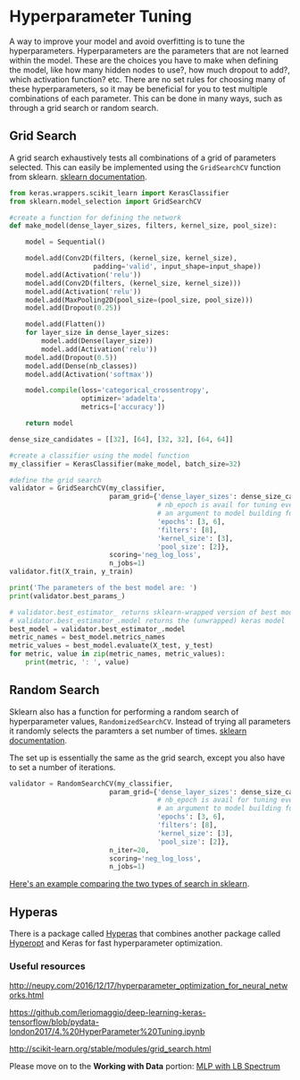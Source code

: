 # Hyperparameter Tuning

A way to improve your model and avoid overfitting is to tune the hyperparameters. Hyperparameters are the parameters that are not learned within the model. These are the choices you have to make when defining the model, like how many hidden nodes to use?, how much dropout to add?, which activation function? etc. There are no set rules for choosing many of these hyperparameters, so it may be beneficial for you to test multiple combinations of each parameter. This can be done in many ways, such as through a grid search or random search. 

## Grid Search

A grid search exhaustively tests all combinations of a grid of parameters selected. This can easily be implemented using the `GridSearchCV` function from sklearn. [sklearn documentation](http://scikit-learn.org/stable/modules/generated/sklearn.model_selection.GridSearchCV.html#sklearn.model_selection.GridSearchCV).

```python
from keras.wrappers.scikit_learn import KerasClassifier
from sklearn.model_selection import GridSearchCV

#create a function for defining the network
def make_model(dense_layer_sizes, filters, kernel_size, pool_size):

    model = Sequential()

    model.add(Conv2D(filters, (kernel_size, kernel_size),
                     padding='valid', input_shape=input_shape))
    model.add(Activation('relu'))
    model.add(Conv2D(filters, (kernel_size, kernel_size)))
    model.add(Activation('relu'))
    model.add(MaxPooling2D(pool_size=(pool_size, pool_size)))
    model.add(Dropout(0.25))

    model.add(Flatten())
    for layer_size in dense_layer_sizes:
        model.add(Dense(layer_size))
        model.add(Activation('relu'))
    model.add(Dropout(0.5))
    model.add(Dense(nb_classes))
    model.add(Activation('softmax'))

    model.compile(loss='categorical_crossentropy',
                  optimizer='adadelta',
                  metrics=['accuracy'])

    return model 

dense_size_candidates = [[32], [64], [32, 32], [64, 64]]

#create a classifier using the model function
my_classifier = KerasClassifier(make_model, batch_size=32)

#define the grid search 
validator = GridSearchCV(my_classifier,
                         param_grid={'dense_layer_sizes': dense_size_candidates,
                                     # nb_epoch is avail for tuning even when not
                                     # an argument to model building function
                                     'epochs': [3, 6],
                                     'filters': [8],
                                     'kernel_size': [3],
                                     'pool_size': [2]},
                         scoring='neg_log_loss',
                         n_jobs=1)
validator.fit(X_train, y_train)

print('The parameters of the best model are: ')
print(validator.best_params_)

# validator.best_estimator_ returns sklearn-wrapped version of best model.
# validator.best_estimator_.model returns the (unwrapped) keras model
best_model = validator.best_estimator_.model
metric_names = best_model.metrics_names
metric_values = best_model.evaluate(X_test, y_test)
for metric, value in zip(metric_names, metric_values):
    print(metric, ': ', value)
```

## Random Search

Sklearn also has a function for performing a random search of hyperparameter values, `RandomizedSearchCV`. Instead of trying all parameters it randomly selects the paramters a set number of times.  [sklearn documentation](http://scikit-learn.org/stable/modules/generated/sklearn.model_selection.RandomizedSearchCV.html#sklearn.model_selection.RandomizedSearchCV). 

The set up is essentially the same as the grid search, except you also have to set a number of iterations. 

```python
validator = RandomSearchCV(my_classifier,
                         param_grid={'dense_layer_sizes': dense_size_candidates,
                                     # nb_epoch is avail for tuning even when not
                                     # an argument to model building function
                                     'epochs': [3, 6],
                                     'filters': [8],
                                     'kernel_size': [3],
                                     'pool_size': [2]},
                         n_iter=20,
                         scoring='neg_log_loss',
                         n_jobs=1)
```

[Here's an example comparing the two types of search in sklearn](http://scikit-learn.org/stable/auto_examples/model_selection/plot_randomized_search.html#sphx-glr-auto-examples-model-selection-plot-randomized-search-py).

## Hyperas

There is a package called [Hyperas](http://maxpumperla.com/hyperas/) that combines another package called [Hyperopt](http://hyperopt.github.io/hyperopt/) and Keras for fast hyperparameter optimization.


### Useful resources
http://neupy.com/2016/12/17/hyperparameter_optimization_for_neural_networks.html

https://github.com/leriomaggio/deep-learning-keras-tensorflow/blob/pydata-london2017/4.%20HyperParameter%20Tuning.ipynb

http://scikit-learn.org/stable/modules/grid_search.html


Please move on to the **Working with Data** portion: [MLP with LB Spectrum](https://github.com/kitchell/DeepLearningTutorial_LBspectrum/blob/master/MLP%20with%20LB%20spectrum.ipynb)
